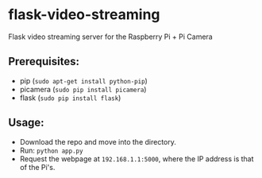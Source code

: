 # flask-video-streaming
Flask video streaming server for the Raspberry Pi + Pi Camera

## Prerequisites:
- pip (`sudo apt-get install python-pip`)
- picamera (`sudo pip install picamera`)
- flask (`sudo pip install flask`)

## Usage:
- Download the repo and move into the directory.
- Run: `python app.py`
- Request the webpage at `192.168.1.1:5000`, where the IP address is that of the Pi's.

